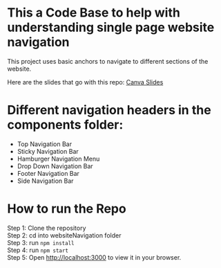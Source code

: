# This a Code Base to help with understanding single page website navigation
This project uses basic anchors to navigate to different sections of the website.

Here are the slides that go with this repo:
[Canva Slides](https://www.canva.com/design/DAGL_T6xJ-0/nrNXNa0zO_14VTvGsQbgIQ/edit?utm_content=DAGL_T6xJ-0&utm_campaign=designshare&utm_medium=link2&utm_source=sharebutton)

# Different navigation headers in the components folder:
- Top Navigation Bar
- Sticky Navigation Bar
- Hamburger Navigation Menu
- Drop Down Navigation Bar
- Footer Navigation Bar
- Side Navigation Bar

# How to run the Repo

Step 1: Clone the repository  
Step 2: cd into websiteNavigation folder  
Step 3: run `npm install`  
Step 4: run `npm start`  
Step 5: Open [http://localhost:3000](http://localhost:3000) to view it in your browser.
